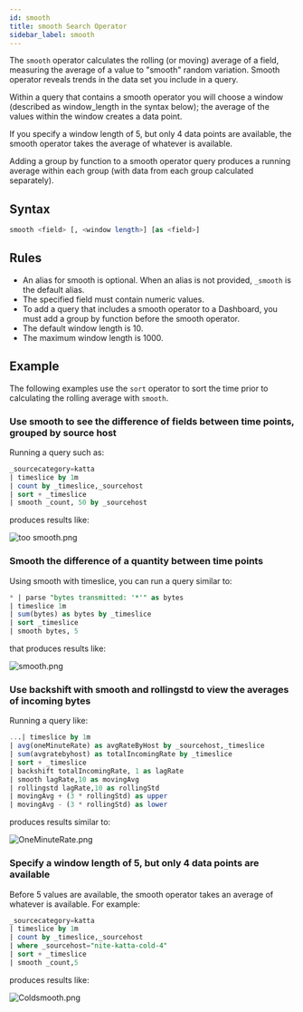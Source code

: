 ```yaml
---
id: smooth
title: smooth Search Operator
sidebar_label: smooth
---
```


The `smooth` operator calculates the rolling (or moving) average of a field, measuring the average of a value to "smooth" random variation. Smooth operator reveals trends in the data set you include in a query.

Within a query that contains a smooth operator you will choose a window (described as window_length in the syntax below); the average of the values within the window creates a data point.

If you specify a window length of 5, but only 4 data points are available, the smooth operator takes the average of whatever is available.

Adding a group by function to a smooth operator query produces a running average within each group (with data from each group calculated separately).

## Syntax

```sql
smooth <field> [, <window length>] [as <field>]
```

## Rules

* An alias for smooth is optional. When an alias is not provided, `_smooth` is the default alias.
* The specified field must contain numeric values.
* To add a query that includes a smooth operator to a Dashboard, you must add a group by function before the smooth operator.
* The default window length is 10.
* The maximum window length is 1000.

## Example

The following examples use the `sort` operator to sort the time prior to calculating the rolling average with `smooth`.

### Use smooth to see the difference of fields between time points, grouped by source host

Running a query such as:

```sql
_sourcecategory=katta
| timeslice by 1m
| count by _timeslice,_sourcehost
| sort + _timeslice
| smooth _count, 50 by _sourcehost
```

produces results like:

![too smooth.png](/img/search/searchquerylanguage/search-operators/too-smooth.png)

### Smooth the difference of a quantity between time points

Using smooth with timeslice, you can run a query similar to:

```sql
* | parse "bytes transmitted: '*'" as bytes
| timeslice 1m
| sum(bytes) as bytes by _timeslice
| sort _timeslice
| smooth bytes, 5
```

that produces results like:

![smooth.png](/img/search/searchquerylanguage/search-operators/smooth.png)

### Use backshift with smooth and rollingstd to view the averages of incoming bytes

Running a query like:

```sql
...| timeslice by 1m
| avg(oneMinuteRate) as avgRateByHost by _sourcehost,_timeslice
| sum(avgratebyhost) as totalIncomingRate by _timeslice
| sort + _timeslice
| backshift totalIncomingRate, 1 as lagRate
| smooth lagRate,10 as movingAvg
| rollingstd lagRate,10 as rollingStd
| movingAvg + (3 * rollingStd) as upper
| movingAvg - (3 * rollingStd) as lower
```

produces results similar to:

![OneMinuteRate.png](/img/search/searchquerylanguage/search-operators/OneMinuteRate.png)

### Specify a window length of 5, but only 4 data points are available

Before 5 values are available, the smooth operator takes an average of whatever is available. For example:

```sql
_sourcecategory=katta
| timeslice by 1m
| count by _timeslice,_sourcehost
| where _sourcehost="nite-katta-cold-4"
| sort + _timeslice
| smooth _count,5
```

produces results like:

![Coldsmooth.png](/img/search/searchquerylanguage/search-operators/Coldsmooth.png)
